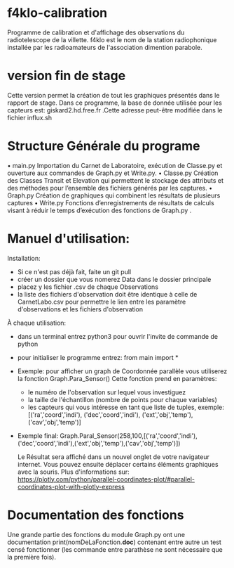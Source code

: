 #  f4klo-calibration  #

Programme de calibration et d'affichage des observations du radiotelescope de
la villette.
f4klo est le nom de la station radiophonique installée par les radioamateurs
de l'association dimention parabole.


#  version fin de stage  #

Cette version permet la création de tout les graphiques présentés dans le rapport de stage. 
Dans ce programme, la base de donnée utilisée pour les capteurs est: giskard2.hd.free.fr .Cette adresse peut-être modifiée dans le fichier influx.sh


#  Structure Générale du programe  #
• main.py
    Importation du Carnet de Laboratoire, exécution de Classe.py et ouverture aux commandes de Graph.py et Write.py.
• Classe.py
    Création des Classes Transit et Elevation qui permettent le stockage des attributs et des méthodes pour l’ensemble des fichiers générés par les captures.
• Graph.py
    Création de graphiques qui combinent les résultats de plusieurs captures
• Write.py
    Fonctions d’enregistrements de résultats de calculs visant à réduir le temps d’exécution des fonctions de Graph.py .

#  Manuel d'utilisation:  #

Installation:
- Si ce n'est pas déjà fait, faite un git pull
- créer un dossier que vous nomerez Data dans le dossier principale
- placez y les fichier .csv de chaque Observations
- la liste des fichiers d'observation doit être identique à celle de
  CarnetLabo.csv pour permettre le lien entre les paramètre d'observations et
les fichiers d'observation

À chaque utilisation:
- dans un terminal entrez python3 pour ouvrir l'invite de commande de python
- pour initialiser le programme entrez: from main import *
- Exemple: pour afficher un graph de Coordonnée parallèle vous utiliserez la fonction
  Graph.Para_Sensor()
  Cette fonction prend en paramètres:
  -  le numéro de l'observation sur lequel vous investiguez
  -  la taille de l'échantillon (nombre de points pour chaque variables)
  -  les capteurs qui vous intéresse en tant que liste de tuples, exemple:
     [('ra','coord','indi'),
      ('dec','coord','indi'),
      ('ext','obj','temp'),
      ('cav','obj','temp')]
- Exemple final:
Graph.Paral_Sensor(258,100,[('ra','coord','indi'),('dec','coord','indi'),('ext','obj','temp'),('cav','obj','temp')])

  Le Résultat sera affiché dans un nouvel onglet de votre navigateur
internet.
  Vous pouvez ensuite déplacer certains éléments graphiques avec la souris.
  Plus d'informations sur: https://plotly.com/python/parallel-coordinates-plot/#parallel-coordinates-plot-with-plotly-express

# Documentation des fonctions #
Une grande partie des fonctions du module Graph.py ont une documentation print(nomDeLaFonction.__doc__) contenant entre autre un test censé fonctionner (les commande entre parathèse ne sont nécessaire que la première fois). 

